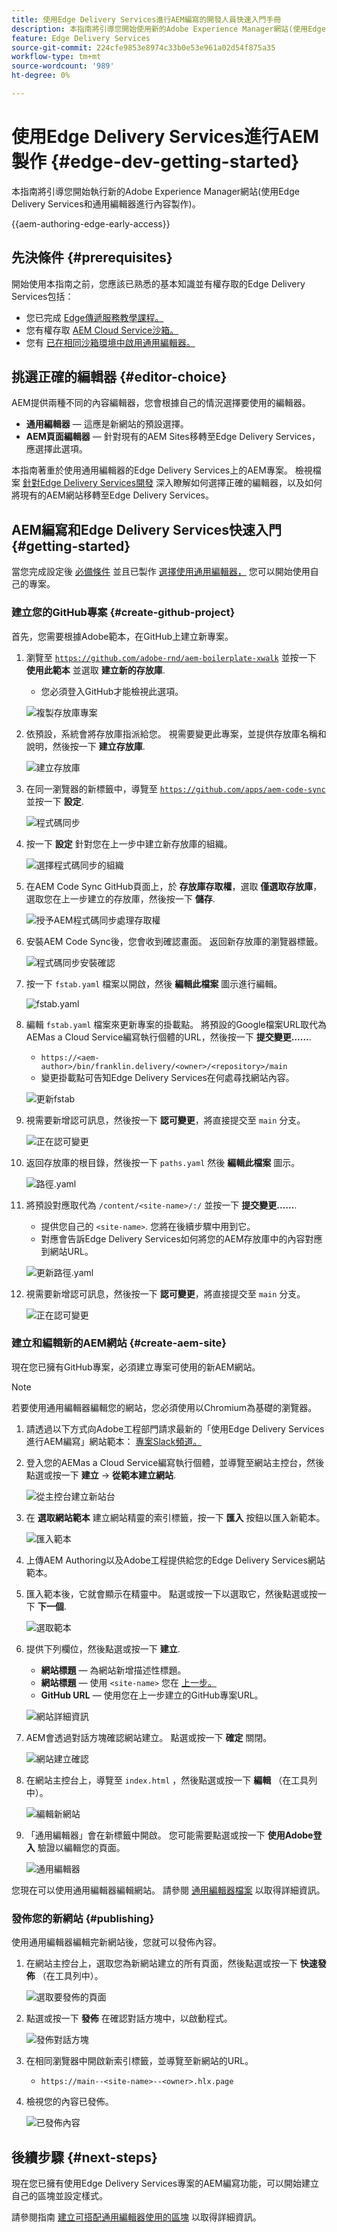 ```yaml
---
title: 使用Edge Delivery Services進行AEM編寫的開發人員快速入門手冊
description: 本指南將引導您開始使用新的Adobe Experience Manager網站(使用Edge Delivery Services和通用編輯器進行內容製作)
feature: Edge Delivery Services
source-git-commit: 224cfe9853e8974c33b0e53e961a02d54f875a35
workflow-type: tm+mt
source-wordcount: '989'
ht-degree: 0%

---
```



# 使用Edge Delivery Services進行AEM製作 {#edge-dev-getting-started}

本指南將引導您開始執行新的Adobe Experience Manager網站(使用Edge Delivery Services和通用編輯器進行內容製作)。

{{aem-authoring-edge-early-access}}

## 先決條件 {#prerequisites}

開始使用本指南之前，您應該已熟悉的基本知識並有權存取的Edge Delivery Services包括：

* 您已完成 [Edge傳遞服務教學課程。](/help/edge/developer/tutorial.md)
* 您有權存取 [AEM Cloud Service沙箱。](/help/implementing/cloud-manager/getting-access-to-aem-in-cloud/introduction-sandbox-programs.md)
* 您有 [已在相同沙箱環境中啟用通用編輯器。](/help/implementing/universal-editor/getting-started.md)

## 挑選正確的編輯器 {#editor-choice}

AEM提供兩種不同的內容編輯器，您會根據自己的情況選擇要使用的編輯器。

* **通用編輯器**  — 這應是新網站的預設選擇。
* **AEM頁面編輯器**  — 針對現有的AEM Sites移轉至Edge Delivery Services，應選擇此選項。

本指南著重於使用通用編輯器的Edge Delivery Services上的AEM專案。 檢視檔案 [針對Edge Delivery Services開發](/help/edge/developing.md) 深入瞭解如何選擇正確的編輯器，以及如何將現有的AEM網站移轉至Edge Delivery Services。

## AEM編寫和Edge Delivery Services快速入門 {#getting-started}

當您完成設定後 [必備條件](#prerequisites) 並且已製作 [選擇使用通用編輯器，](#editor-choice) 您可以開始使用自己的專案。

### 建立您的GitHub專案 {#create-github-project}

首先，您需要根據Adobe範本，在GitHub上建立新專案。

1. 瀏覽至 [`https://github.com/adobe-rnd/aem-boilerplate-xwalk`](https://github.com/adobe-rnd/aem-boilerplate-xwalk) 並按一下 **使用此範本** 並選取 **建立新的存放庫**.

   * 您必須登入GitHub才能檢視此選項。

   ![複製存放庫專案](assets/edge-dev-getting-started/use-template-project.png)

1. 依預設，系統會將存放庫指派給您。 視需要變更此專案，並提供存放庫名稱和說明，然後按一下 **建立存放庫**.

   ![建立存放庫](assets/edge-dev-getting-started/create-repo.png)

1. 在同一瀏覽器的新標籤中，導覽至 [`https://github.com/apps/aem-code-sync`](https://github.com/apps/aem-code-sync) 並按一下 **設定**.

   ![程式碼同步](assets/edge-dev-getting-started/configure-code-sync.png)

1. 按一下 **設定** 針對您在上一步中建立新存放庫的組織。

   ![選擇程式碼同步的組織](assets/edge-dev-getting-started/code-sync-org.png)

1. 在AEM Code Sync GitHub頁面上，於 **存放庫存取權**，選取 **僅選取存放庫**，選取您在上一步建立的存放庫，然後按一下 **儲存**.

   ![授予AEM程式碼同步處理存取權](assets/edge-dev-getting-started/grant-code-sync-acces.png)

1. 安裝AEM Code Sync後，您會收到確認畫面。 返回新存放庫的瀏覽器標籤。

   ![程式碼同步安裝確認](assets/edge-dev-getting-started/confirmation.png)

1. 按一下 `fstab.yaml` 檔案以開啟，然後 **編輯此檔案** 圖示進行編輯。

   ![fstab.yaml](assets/edge-dev-getting-started/fstab.png)

1. 編輯 `fstab.yaml` 檔案來更新專案的掛載點。 將預設的Google檔案URL取代為AEMas a Cloud Service編寫執行個體的URL，然後按一下 **提交變更……**.

   * `https://<aem-author>/bin/franklin.delivery/<owner>/<repository>/main`
   * 變更掛載點可告知Edge Delivery Services在何處尋找網站內容。

   ![更新fstab](assets/edge-dev-getting-started/fstab-update.png)

1. 視需要新增認可訊息，然後按一下 **認可變更**，將直接提交至 `main` 分支。

   ![正在認可變更](assets/edge-dev-getting-started/commit-fstab-changes.png)

1. 返回存放庫的根目錄，然後按一下 `paths.yaml` 然後 **編輯此檔案** 圖示。

   ![路徑.yaml](assets/edge-dev-getting-started/paths.png)

1. 將預設對應取代為 `/content/<site-name>/:/` 並按一下 **提交變更……**.

   * 提供您自己的 `<site-name>`. 您將在後續步驟中用到它。
   * 對應會告訴Edge Delivery Services如何將您的AEM存放庫中的內容對應到網站URL。

   ![更新路徑.yaml](assets/edge-dev-getting-started/paths-update.png)

1. 視需要新增認可訊息，然後按一下 **認可變更**，將直接提交至 `main` 分支。

   ![正在認可變更](assets/edge-dev-getting-started/commit-fstab-changes.png)

### 建立和編輯新的AEM網站 {#create-aem-site}

現在您已擁有GitHub專案，必須建立專案可使用的新AEM網站。

>[!NOTE]
>
>若要使用通用編輯器編輯您的網站，您必須使用以Chromium為基礎的瀏覽器。

1. 請透過以下方式向Adobe工程部門請求最新的「使用Edge Delivery Services進行AEM編寫」網站範本： [專案Slack頻道。](/help/edge/docs/slack.md)

1. 登入您的AEMas a Cloud Service編寫執行個體，並導覽至網站主控台，然後點選或按一下 **建立** -> **從範本建立網站**.

   ![從主控台建立新站台](assets/edge-dev-getting-started/create-site-console.png)

1. 在 **選取網站範本** 建立網站精靈的索引標籤，按一下 **匯入** 按鈕以匯入新範本。

   ![匯入範本](assets/edge-dev-getting-started/site-templates.png)

1. 上傳AEM Authoring以及Adobe工程提供給您的Edge Delivery Services網站範本。

1. 匯入範本後，它就會顯示在精靈中。 點選或按一下以選取它，然後點選或按一下 **下一個**.

   ![選取範本](assets/edge-dev-getting-started/select-template.png)

1. 提供下列欄位，然後點選或按一下 **建立**.

   * **網站標題**  — 為網站新增描述性標題。
   * **網站標題**  — 使用 `<site-name>` 您在 [上一步。](#create-github-project)
   * **GitHub URL**  — 使用您在上一步建立的GitHub專案URL。

   ![網站詳細資訊](assets/edge-dev-getting-started/create-site-details.png)

1. AEM會透過對話方塊確認網站建立。 點選或按一下 **確定** 關閉。

   ![網站建立確認](assets/edge-dev-getting-started/site-creation-confirmation.png)

1. 在網站主控台上，導覽至 `index.html` ，然後點選或按一下 **編輯** （在工具列中）。

   ![編輯新網站](assets/edge-dev-getting-started/new-site.png)

1. 「通用編輯器」會在新標籤中開啟。 您可能需要點選或按一下 **使用Adobe登入** 驗證以編輯您的頁面。

   ![通用編輯器](assets/edge-dev-getting-started/universal-editor.png)

您現在可以使用通用編輯器編輯網站。 請參閱 [通用編輯器檔案](/help/implementing/universal-editor/authoring.md) 以取得詳細資訊。

### 發佈您的新網站 {#publishing}

使用通用編輯器編輯完新網站後，您就可以發佈內容。

1. 在網站主控台上，選取您為新網站建立的所有頁面，然後點選或按一下 **快速發佈** （在工具列中）。

   ![選取要發佈的頁面](assets/edge-dev-getting-started/publishing.png)

1. 點選或按一下 **發佈** 在確認對話方塊中，以啟動程式。

   ![發佈對話方塊](assets/edge-dev-getting-started/publish-confirmation.png)

1. 在相同瀏覽器中開啟新索引標籤，並導覽至新網站的URL。

   * `https://main--<site-name>--<owner>.hlx.page`

1. 檢視您的內容已發佈。

   ![已發佈內容](assets/edge-dev-getting-started/published-site.png)

## 後續步驟 {#next-steps}

現在您已擁有使用Edge Delivery Services專案的AEM編寫功能，可以開始建立自己的區塊並設定樣式。

請參閱指南 [建立可搭配通用編輯器使用的區塊](/help/edge/create-block.md) 以取得詳細資訊。
